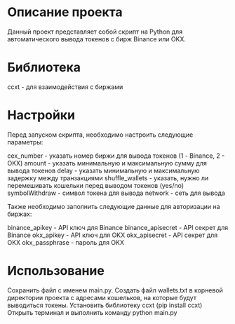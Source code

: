 # Описание проекта

Данный проект представляет собой скрипт на Python для автоматического вывода токенов c бирж Binance или OKX.

# Библиотека

ccxt - для взаимодействия с биржами

# Настройки

Перед запуском скрипта, необходимо настроить следующие параметры:

cex_number - указать номер биржи для вывода токенов (1 - Binance, 2 - OKX)
amount - указать минимальную и максимальную сумму для вывода токенов
delay - указать минимальную и максимальную задержку между транзакциями
shuffle_wallets - указать, нужно ли перемешивать кошельки перед выводом токенов (yes/no)
symbolWithdraw - символ токена для вывода
network - сеть для вывода

Также необходимо заполнить следующие данные для авторизации на биржах:

binance_apikey - API ключ для Binance
binance_apisecret - API секрет для Binance
okx_apikey - API ключ для OKX
okx_apisecret - API секрет для OKX
okx_passphrase - пароль для OKX

# Использование

Сохранить файл с именем main.py.
Создать файл wallets.txt в корневой директории проекта с адресами кошельков, на которые будут выводиться токены.
Установить библиотеку ccxt (pip install ccxt)
Открыть терминал и выполнить команду python main.py
